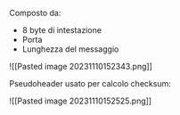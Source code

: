 Composto da:
- 8 byte di intestazione
- Porta
- Lunghezza del messaggio

![[Pasted image 20231110152343.png]]

Pseudoheader usato per calcolo checksum:

![[Pasted image 20231110152525.png]]